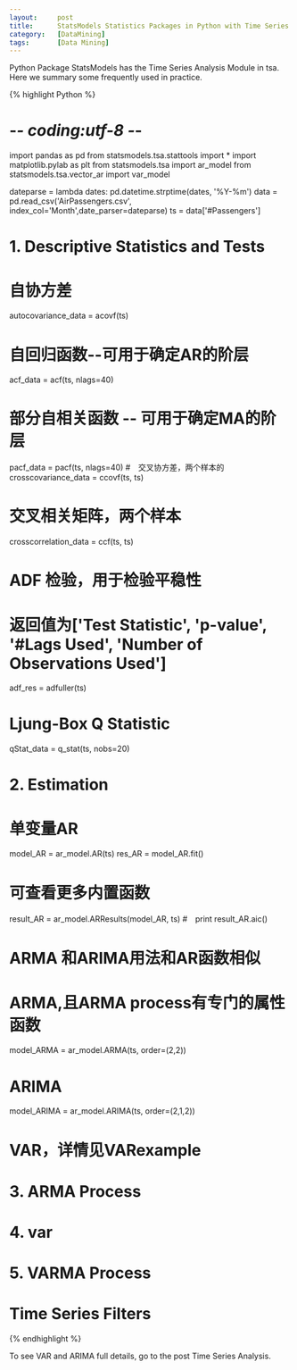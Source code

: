 ```yaml
---
layout:     post
title:      StatsModels Statistics Packages in Python with Time Series Analysis
category:   [DataMining] 
tags:       [Data Mining]
---
```


Python Package StatsModels has the Time Series Analysis Module in tsa. Here we summary some frequently used in practice.

{% highlight Python %}
# -*- coding:utf-8 -*-

import pandas as pd
from statsmodels.tsa.stattools import *
import matplotlib.pylab as plt
from statsmodels.tsa import ar_model
from statsmodels.tsa.vector_ar import var_model

dateparse = lambda dates: pd.datetime.strptime(dates, '%Y-%m')
data = pd.read_csv('AirPassengers.csv', index_col='Month',date_parser=dateparse)
ts = data['#Passengers']

# 1. Descriptive Statistics and Tests
#  自协方差
autocovariance_data =   acovf(ts)
# 自回归函数--可用于确定AR的阶层
acf_data = acf(ts, nlags=40)
# 部分自相关函数 -- 可用于确定MA的阶层
pacf_data = pacf(ts, nlags=40)
#　交叉协方差，两个样本的
crosscovariance_data = ccovf(ts, ts)
# 交叉相关矩阵，两个样本
crosscorrelation_data = ccf(ts, ts)
# ADF 检验，用于检验平稳性
# 返回值为['Test Statistic', 'p-value', '#Lags Used', 'Number of Observations Used']
adf_res = adfuller(ts)
# Ljung-Box Q Statistic
qStat_data = q_stat(ts, nobs=20)


# 2. Estimation
# 单变量AR
model_AR = ar_model.AR(ts)
res_AR = model_AR.fit()
# 可查看更多内置函数
result_AR = ar_model.ARResults(model_AR, ts)
#　print result_AR.aic()
# ARMA 和ARIMA用法和AR函数相似
# ARMA,且ARMA process有专门的属性函数
model_ARMA = ar_model.ARMA(ts, order=(2,2))
# ARIMA
model_ARIMA = ar_model.ARIMA(ts, order=(2,1,2))
# VAR，详情见VARexample

# 3. ARMA Process
# 4. var
# 5. VARMA Process
# Time Series Filters

{% endhighlight %}

To see VAR and ARIMA full details, go to the post Time Series Analysis.